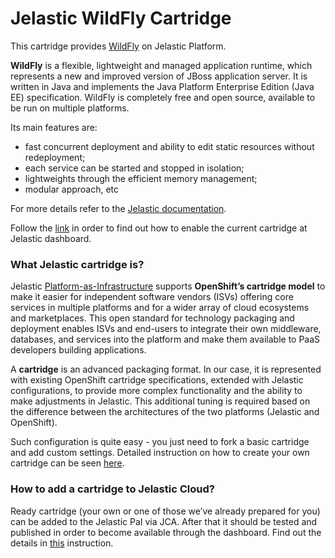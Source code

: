 # Jelastic WildFly Cartridge

This cartridge provides [WildFly](http://wildfly.org/) on Jelastic Platform.

**WildFly** is a flexible, lightweight and managed application runtime, which represents a new and improved version of JBoss application server. It is written in Java and implements the Java Platform Enterprise Edition (Java EE) specification. WildFly is completely free and open source, available to be run on multiple platforms.

Its main features are:
* fast concurrent deployment and ability to edit static resources without redeployment;
* each service can be started and stopped in isolation;
* lightweights through the efficient memory management;
* modular approach, etc

For more details refer to the [Jelastic documentation](http://docs.jelastic.com/wildfly).

Follow the [link](http://ops-docs.jelastic.com/private-add-cartridge) in order to find out how to enable the current cartridge at Jelastic dashboard.

### What Jelastic cartridge is?

Jelastic [Platform-as-Infrastructure](http://docs.jelastic.com/what-is-platform-as-infrastructure) supports **OpenShift’s cartridge model** to make it easier for independent software vendors (ISVs) offering core services in multiple platforms and for a wider array of cloud ecosystems and marketplaces. This open standard for technology packaging and deployment enables ISVs and end-users to integrate their own middleware, databases, and services into the platform and make them available to PaaS developers building applications.

A **cartridge** is an advanced packaging format. In our case, it is represented with existing OpenShift cartridge specifications, extended with Jelastic configurations, to provide more complex functionality and the ability to make adjustments in Jelastic. This additional tuning is required based on the difference between the architectures of the two platforms (Jelastic and OpenShift).

Such configuration is quite easy - you just need to fork a basic cartridge and add custom settings. Detailed instruction on how to create your own cartridge can be seen [here](http://ops-docs.jelastic.com/create-cartridge).


### How to add a cartridge to Jelastic Cloud?

Ready cartridge (your own or one of those we’ve already prepared for you) can be added to the Jelastic PaI via JCA. After that it should be tested and published in order to become available through the dashboard. Find out the details in [this](http://ops-docs.jelastic.com/private-add-cartridge) instruction.
